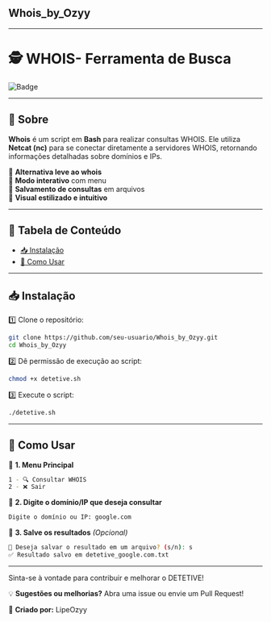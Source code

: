 ## Whois_by_Ozyy

---


# 🕵️ WHOIS- Ferramenta de Busca 

![Badge](https://img.shields.io/badge/Shell-Bash-blue?style=for-the-badge)  

---

## 📖 **Sobre**  

**Whois** é um script em **Bash** para realizar consultas WHOIS. Ele utiliza **Netcat (nc)** para se conectar diretamente a servidores WHOIS, retornando informações detalhadas sobre domínios e IPs.  

🔹 **Alternativa leve ao whois**  
🔹 **Modo interativo** com menu  
🔹 **Salvamento de consultas** em arquivos  
🔹 **Visual estilizado e intuitivo**  

---

## 📑 **Tabela de Conteúdo**  
- [📥 Instalação](#-instalação)  
- [🚀 Como Usar](#-como-usar)  

---

## 📥 **Instalação**  

1️⃣ Clone o repositório:  
```bash
git clone https://github.com/seu-usuario/Whois_by_Ozyy.git
cd Whois_by_Ozyy
```
2️⃣ Dê permissão de execução ao script:  
```bash
chmod +x detetive.sh
```

3️⃣ Execute o script:  
```bash
./detetive.sh
```

---

## 🚀 **Como Usar**  

📌 **1. Menu Principal**  
```bash
1 - 🔍 Consultar WHOIS  
2 - ❌ Sair  
```

📌 **2. Digite o domínio/IP que deseja consultar**  
```bash
Digite o domínio ou IP: google.com
```

📌 **3. Salve os resultados** *(Opcional)*  
```bash
💾 Deseja salvar o resultado em um arquivo? (s/n): s  
✅ Resultado salvo em detetive_google.com.txt  
```

---
  
 Sinta-se à vontade para contribuir e melhorar o DETETIVE!  

💡 **Sugestões ou melhorias?** Abra uma issue ou envie um Pull Request!  

👤 **Criado por:** LipeOzyy




